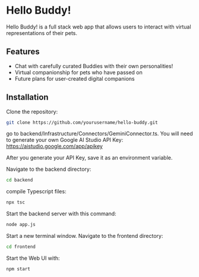 # Hello Buddy!

Hello Buddy! is a full stack web app that allows users to interact with virtual representations of their pets.

## Features

- Chat with carefully curated Buddies with their own personalities!
- Virtual companionship for pets who have passed on
- Future plans for user-created digital companions

## Installation

Clone the repository:

```bash
git clone https://github.com/yourusername/hello-buddy.git
```

go to backend/Infrastructure/Connectors/GeminiConnector.ts. You will need to generate your own Google AI Studio API Key: https://aistudio.google.com/app/apikey

After you generate your API Key, save it as an environment variable.

Navigate to the backend directory:

```bash
cd backend
```

compile Typescript files:

```bash
npx tsc
```

Start the backend server with this command:

```bash
node app.js
```

Start a new terminal window. Navigate to the frontend directory:

```bash
cd frontend
```

Start the Web UI with:


```bash
npm start
```
